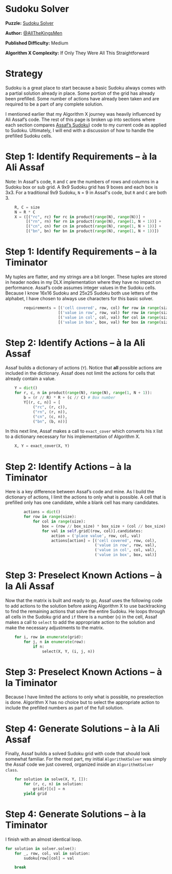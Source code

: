 # Sudoku Solver

__Puzzle:__ [Sudoku Solver](https://www.codingame.com/training/medium/sudoku-solver)

__Author:__ [@AllTheKingsMen](https://www.codingame.com/profile/571927d715f15c3dec7693f461e2a63c6671233)

__Published Difficulty:__ Medium

__Algorithm X Complexity:__ If Only They Were All This Straightforward

# Strategy

Sudoku is a great place to start because a basic Sudoku always comes with a partial solution already in place. Some portion of the grid has already been prefilled. Some number of actions have already been taken and are required to be a part of any complete solution.

I mentioned earlier that my Algorithm X journey was heavily influenced by Ali Assaf’s code. The rest of this page is broken up into sections where each section compares [Assaf’s Sudoku]( https://www.cs.mcgill.ca/~aassaf9/python/sudoku.txt)) code to my current code as applied to Sudoku. Ultimately, I will end with a discussion of how to handle the prefilled Sudoku cells.

# Step 1: Identify Requirements – à la Ali Assaf

Note: In Assaf's code, `R` and `C` are the numbers of rows and columns in a Sudoku box or sub grid. A 9x9 Sudoku grid has 9 boxes and each box is 3x3. For a traditional 9x9 Sudoku, `N` = 9 in Assaf's code, but `R` and `C` are both 3.

```python
    R, C = size
    N = R * C
    X = ([("rc", rc) for rc in product(range(N), range(N))] +
         [("rn", rn) for rn in product(range(N), range(1, N + 1))] +
         [("cn", cn) for cn in product(range(N), range(1, N + 1))] +
         [("bn", bn) for bn in product(range(N), range(1, N + 1))])
```

# Step 1: Identify Requirements – à la Timinator

My tuples are flatter, and my strings are a bit longer. These tuples are stored in header nodes in my DLX implementation where they have no impact on performance. Assaf’s code assumes integer values in the Sudoku cells. Because I know 16x16 Sudoku and 25x25 Sudoku both use letters of the alphabet, I have chosen to always use characters for this basic solver.

```python
        requirements = [('cell covered', row, col) for row in range(size) for col in range(size)] + \
                       [('value in row', row, val) for row in range(size) for val in all_possible_values] + \
                       [('value in col', col, val) for col in range(size) for val in all_possible_values] + \
                       [('value in box', box, val) for box in range(size) for val in all_possible_values]
```

# Step 2: Identify Actions – à la Ali Assaf

Assaf builds a dictionary of actions (`Y`). Notice that __all__ possible actions are included in the dictionary. Assaf does not limit the actions for cells that already contain a value.

```python 
    Y = dict()
    for r, c, n in product(range(N), range(N), range(1, N + 1)):
        b = (r // R) * R + (c // C) # Box number
        Y[(r, c, n)] = [
            ("rc", (r, c)),
            ("rn", (r, n)),
            ("cn", (c, n)),
            ("bn", (b, n))]
```

In this next line, Assaf makes a call to `exact_cover` which converts his `X` list to a dictionary necessary for his implementation of Algorithm X.

```python
    X, Y = exact_cover(X, Y)
```



# Step 2: Identify Actions – à la Timinator

Here is a key difference between Assaf’s code and mine. As I build the dictionary of actions, I limit the actions to only what is possible. A cell that is prefilled only has one candidate, while a blank cell has many candidates.

```python
        actions = dict()
        for row in range(size):
            for col in range(size):
                box = (row // box_size) * box_size + (col // box_size) 
                for val in self.grid[(row, col)].candidates:
                    action = ('place value', row, col, val)
                    actions[action] = [('cell covered', row, col),
                                       ('value in row', row, val),
                                       ('value in col', col, val),
                                       ('value in box', box, val)]
```

# Step 3: Preselect Known Actions – à la Ali Assaf

Now that the matrix is built and ready to go, Assaf uses the following code to add actions to the solution before asking Algorithm X to use backtracking to find the remaining actions that solve the entire Sudoku. He loops through all cells in the Sudoku grid and `if` there is a number (`n`) in the cell, Assaf makes a call to `select` to add the appropriate action to the solution and make the necessary adjustments to the matrix.

```python
    for i, row in enumerate(grid):
        for j, n in enumerate(row):
            if n:
                select(X, Y, (i, j, n))
```

# Step 3: Preselect Known Actions – à la Timinator

Because I have limited the actions to only what is possible, no preselection is done. Algorithm X has no choice but to select the appropriate action to include the prefilled numbers as part of the full solution.

# Step 4: Generate Solutions – à la Ali Assaf

Finally, Assaf builds a solved Sudoku grid with code that should look somewhat familiar. For the most part, my initial `AlgorithmXSolver` was simply the Assaf code we just covered, organized inside an `AlgorithmXSolver` `class`.

```python
    for solution in solve(X, Y, []):
        for (r, c, n) in solution:
            grid[r][c] = n
        yield grid
```

# Step 4: Generate Solutions – à la Timinator

I finish with an almost identical loop.

```python
for solution in solver.solve():
    for _, row, col, val in solution:
        sudoku[row][col] = val

    break
```

